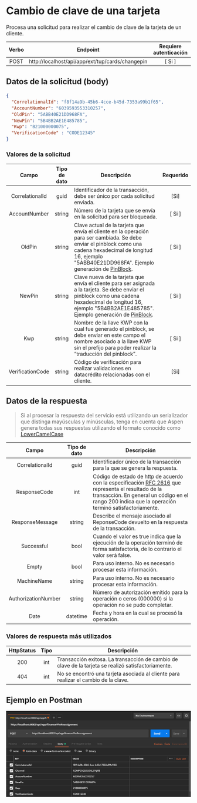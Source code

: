 # Cambio de clave de una tarjeta

Procesa una solicitud para realizar el cambio de clave de la tarjeta de un cliente.

| Verbo | Endpoint                                      | Requiere autenticación |
| :---: | --------------------------------------------- | :--------------------: |
| POST  | http://localhost/api/app/ext/tup/cards/changepin |          [ Si ]        |

[^Segmentos de URL]: La información entre corchetes en la URL se denomina segmentos de URL y aplican solo para algunas operaciones. Cuando aparezcan en un ejemplo, deben ser reemplazados por sus valores correspondientes omitiendo los corchetes. Por ejemplo, sin en la URL de ejemplo apareciera http://localhost/api/operation/value/{value}, para establecer el valor de  `value` en la solicitud a la cadena `abc`, la URL final se vería de la siguiente forma: http://localhost/api/operation/value/abc 

## Datos de la solicitud (body)

```json
{
  "CorrelationalId": "f8f14a9b-45b6-4cce-b45d-7353a99b1f65",
  "AccountNumber": "6039593553310257",
  "OldPin": "5ABB40E21DD968FA",
  "NewPin": "5B4BB2AE1E485785",
  "Kwp": "B21000000075",
  "VerificationCode" : "CODE12345"
}
```

### Valores de la solicitud

Campo | Tipo de dato| Descripción | Requerido
:---: | :--------:| ------------ | :-----:
CorrelationalId | guid |Identificador de la transacción, debe ser único por cada solicitud enviada.| [Si]
AccountNumber | string | Número de la tarjeta que se envía en la solicitud para ser bloqueada. | [ Si ]
OldPin | string | Clave actual de la tarjeta que envía el cliente en la operación para ser cambiada. Se debe enviar el pinblock como una cadena hexadecimal de longitud 16, ejemplo "5ABB40E21DD968FA". Ejemplo generación de [PinBlock](https://github.com/RD-Processa/Pinblock-Helper).| [ Si ]
NewPin | string | Clave nueva de la tarjeta que envía el cliente para ser asignada a la tarjeta. Se debe enviar el pinblock como una cadena hexadecimal de longitud 16, ejemplo "5B4BB2AE1E485785". Ejemplo generación de [PinBlock](https://github.com/RD-Processa/Pinblock-Helper).| [ Si ]
Kwp | string | Nombre de la llave KWP con la cual fue generado el pinblock, se debe enviar en este campo el nombre asociado a la llave KWP sin el prefijo para poder realizar la “traducción del pinblock”. | [ Si ]
VerificationCode | string | Código de verificación para realizar validaciones en datacrédito relacionadas con el cliente. | [Si] 

## Datos de la respuesta

> Si al procesar la respuesta del servicio está utilizando un serializador que distinga mayúsculas y minúsculas, tenga en cuenta que Aspen genera todas sus respuestas utilizando el formato conocido como [LowerCamelCase](https://en.wikipedia.org/wiki/Camel_case)


Campo | Tipo de dato | Descripción | 
:---: | :--------: | ------------ |
CorrelationalId | guid |Identificador único de la transacción para la que se genera la respuesta.| 
ResponseCode | int| Código de estado de http de acuerdo con la especificación [RFC 2616](https://www.w3.org/Protocols/rfc2616/rfc2616-sec10.html) que representa el resultado de la transacción. En general un código en el rango 200 indica que la operación terminó satisfactoriamente.
ResponseMessage | string | Describe el mensaje asociado al ReponseCode devuelto en la respuesta de la transacción.
Successful | bool | Cuando el valor es true indica que la ejecución de la operación terminó de forma satisfactoria, de lo contrario el valor será false.
Empty | bool | Para uso interno. No es necesario procesar esta información.
MachineName | string | Para uso interno. No es necesario procesar esta información.
AuthorizationNumber | string | Número de autorización emitido para la operación o ceros (000000) si la operación no se pudo completar.
Date | datetime | Fecha y hora en la cual se procesó la operación.

### Valores de respuesta más utilizados

HttpStatus | Tipo | Descripción
:---: | :--------: | ------------
200 | int | Transacción exitosa. La transacción de cambio de clave de la tarjeta se realizó satisfactoriamente. 
404 | int | No se encontró una tarjeta asociada al cliente para realizar el cambio de la clave.

## Ejemplo en Postman

![POSTMAN](Perform-PinReassignment.png)
